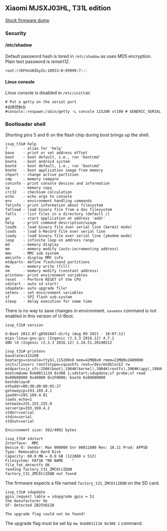 Xiaomi MJSXJ03HL, T31L edition
------------------------------

[Stock firmware dump](/dl/xiaomi-mjsxj03hl-t31l-stock.bin)

### Security

#### /etc/shadow

Default password hash is tored in `/etc/shadow` as uses MD5 encryption.
Plain text password is _ismart12_.

```
root:rJ0FHsG0ZbyZo:10933:0:99999:7:::
```

#### Linux console

Linux console is disabled in `/etc/inittab`:

```
# Put a getty on the serial port
#去除控制台
#console::respawn:/sbin/getty -L console 115200 vt100 # GENERIC_SERIAL
```

### Bootloader shell

Shorting pins 5 and 6 on the flash chip during boot brings up the shell. 

```
isvp_t31# help
?       - alias for 'help'
base    - print or set address offset
boot    - boot default, i.e., run 'bootcmd'
boota   - boot android system
bootd   - boot default, i.e., run 'bootcmd'
bootm   - boot application image from memory
chpart  - change active partition
cmp     - memory compare
coninfo - print console devices and information
cp      - memory copy
crc32   - checksum calculation
echo    - echo args to console
env     - environment handling commands
fatinfo - print information about filesystem
fatload - load binary file from a dos filesystem
fatls   - list files in a directory (default /)
go      - start application at address 'addr'
help    - print command description/usage
loadb   - load binary file over serial line (kermit mode)
loads   - load S-Record file over serial line
loady   - load binary file over serial line (ymodem mode)
loop    - infinite loop on address range
md      - memory display
mm      - memory modify (auto-incrementing address)
mmc     - MMC sub system
mmcinfo - display MMC info
mtdparts- define flash/nand partitions
mw      - memory write (fill)
nm      - memory modify (constant address)
printenv- print environment variables
reset   - Perform RESET of the CPU
sdstart - auto sd start!
sdupdate- auto upgrade file!
setenv  - set environment variables
sf      - SPI flash sub-system
sleep   - delay execution for some time
```

There is no way to save changes in environment. `saveenv` command is not enabled in this version of  U-Boot. 

```
isvp_t31# version

U-Boot 2013.07-g8581847-dirty (Aug 09 2021 - 18:07:12)
mips-linux-gnu-gcc (Ingenic r2.3.3 2016.12) 4.7.2
GNU ld (Ingenic r2.3.3 2016.12) 2.24.51.20140512
```
```
isvp_t31# printenv
baudrate=115200
bootargs=console=ttyS1,115200n8 mem=42M@0x0 rmem=22M@0x2A00000 init=/linuxrc rootfstype=squashfs root=/dev/mtdblock2 rw mtdparts=jz_sfc:256K(boot),1984K(kernel),3904K(rootfs),3904K(app),1984K(kback),3904K(aback),384K(cfg),64K(para)
bootcmd=mw 0xb0011134 0x300 1;sdstart;sdupdate;sf probe;sf read 0x80600000 0x40000 0x1F0000; bootm 0x80600000
bootdelay=0
ethaddr=00:d0:d0:00:95:27
gatewayip=193.169.4.1
ipaddr=193.169.4.81
loads_echo=1
netmask=255.255.255.0
serverip=193.169.4.2
stderr=serial
stdin=serial
stdout=serial

Environment size: 562/4092 bytes
```
```
isvp_t31# sdstart
Interface:  MMC
Device 0: Vendor: Man 000000 Snr 00011800 Rev: 10.11 Prod: APPSD
Type: Removable Hard Disk
Capacity: 60.0 MB = 0.0 GB (122880 x 512)
Filesystem: FAT16 "NO NAME    "
file_fat_detectfs OK
reading factory_t31_ZMC6tiIDQN
factory_t31_ZMC6tiIDQN not found
```

The firmware expects a file named `factory_t31_ZMC6tiIDQN` on the SD card.

```
isvp_t31# sdupdate
gpio_request lable = sdupgrade gpio = 51
the manufacturer 5e
SF: Detected ZB25VQ128

The upgrade flag could not be found!
```

The upgrade flag must be set by `mw 0xb0011134 0x300 1` command.
